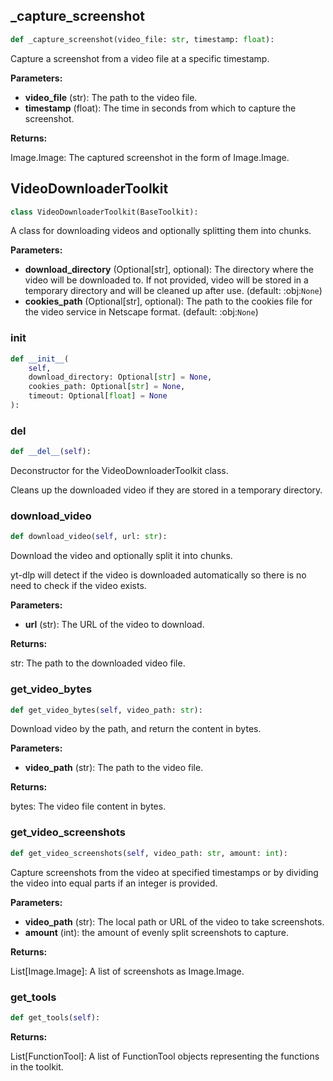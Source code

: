 <a id="camel.toolkits.video_download_toolkit"></a>

<a id="camel.toolkits.video_download_toolkit._capture_screenshot"></a>

## _capture_screenshot

```python
def _capture_screenshot(video_file: str, timestamp: float):
```

Capture a screenshot from a video file at a specific timestamp.

**Parameters:**

- **video_file** (str): The path to the video file.
- **timestamp** (float): The time in seconds from which to capture the screenshot.

**Returns:**

  Image.Image: The captured screenshot in the form of Image.Image.

<a id="camel.toolkits.video_download_toolkit.VideoDownloaderToolkit"></a>

## VideoDownloaderToolkit

```python
class VideoDownloaderToolkit(BaseToolkit):
```

A class for downloading videos and optionally splitting them into
chunks.

**Parameters:**

- **download_directory** (Optional[str], optional): The directory where the video will be downloaded to. If not provided, video will be stored in a temporary directory and will be cleaned up after use. (default: :obj:`None`)
- **cookies_path** (Optional[str], optional): The path to the cookies file for the video service in Netscape format. (default: :obj:`None`)

<a id="camel.toolkits.video_download_toolkit.VideoDownloaderToolkit.__init__"></a>

### __init__

```python
def __init__(
    self,
    download_directory: Optional[str] = None,
    cookies_path: Optional[str] = None,
    timeout: Optional[float] = None
):
```

<a id="camel.toolkits.video_download_toolkit.VideoDownloaderToolkit.__del__"></a>

### __del__

```python
def __del__(self):
```

Deconstructor for the VideoDownloaderToolkit class.

Cleans up the downloaded video if they are stored in a temporary
directory.

<a id="camel.toolkits.video_download_toolkit.VideoDownloaderToolkit.download_video"></a>

### download_video

```python
def download_video(self, url: str):
```

Download the video and optionally split it into chunks.

yt-dlp will detect if the video is downloaded automatically so there
is no need to check if the video exists.

**Parameters:**

- **url** (str): The URL of the video to download.

**Returns:**

  str: The path to the downloaded video file.

<a id="camel.toolkits.video_download_toolkit.VideoDownloaderToolkit.get_video_bytes"></a>

### get_video_bytes

```python
def get_video_bytes(self, video_path: str):
```

Download video by the path, and return the content in bytes.

**Parameters:**

- **video_path** (str): The path to the video file.

**Returns:**

  bytes: The video file content in bytes.

<a id="camel.toolkits.video_download_toolkit.VideoDownloaderToolkit.get_video_screenshots"></a>

### get_video_screenshots

```python
def get_video_screenshots(self, video_path: str, amount: int):
```

Capture screenshots from the video at specified timestamps or by
dividing the video into equal parts if an integer is provided.

**Parameters:**

- **video_path** (str): The local path or URL of the video to take screenshots.
- **amount** (int): the amount of evenly split screenshots to capture.

**Returns:**

  List[Image.Image]: A list of screenshots as Image.Image.

<a id="camel.toolkits.video_download_toolkit.VideoDownloaderToolkit.get_tools"></a>

### get_tools

```python
def get_tools(self):
```

**Returns:**

  List[FunctionTool]: A list of FunctionTool objects representing
the functions in the toolkit.
